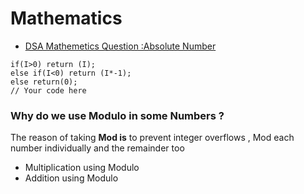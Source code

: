 # Mathematics

* [DSA Mathemetics Question :Absolute Number](https://github.com/harshityadav95/Data-Structure-and-Algorithm/wiki/DSA-Mathemetics-Question-:Absolute-Number) 

```text
if(I>0) return (I);
else if(I<0) return (I*-1);
else return(0);
// Your code here
```

### Why do we use Modulo in some Numbers ?

 The reason of taking **Mod is** to prevent integer overflows , Mod each number individually and the remainder too

* Multiplication using Modulo  
* Addition using Modulo



